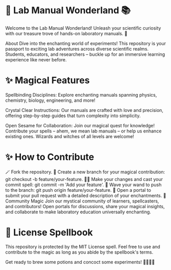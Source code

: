 # 🧪 Lab Manual Wonderland 📚
Welcome to the Lab Manual Wonderland! Unleash your scientific curiosity with our treasure trove of hands-on laboratory manuals. 🚀

About
Dive into the enchanting world of experiments! This repository is your passport to exciting lab adventures across diverse scientific realms. Students, educators, and researchers – buckle up for an immersive learning experience like never before.

# ✨ Magical Features
Spellbinding Disciplines: Explore enchanting manuals spanning physics, chemistry, biology, engineering, and more!

Crystal Clear Instructions: Our manuals are crafted with love and precision, offering step-by-step guides that turn complexity into simplicity.

Open Sesame for Collaboration: Join our magical quest for knowledge! Contribute your spells – ahem, we mean lab manuals – or help us enhance existing ones. Wizards and witches of all levels are welcome!

# ✨ How to Contribute
🪄 Fork the repository.
🚀 Create a new branch for your magical contribution: git checkout -b feature/your-feature.
🧙‍♂️ Make your changes and cast your commit spell: git commit -m 'Add your feature'.
🌟 Wave your wand to push to the branch: git push origin feature/your-feature.
🚪 Open a portal to submit your pull request with a detailed description of your enchantments.
🌈 Community Magic
Join our mystical community of learners, spellcasters, and contributors! Open portals for discussions, share your magical insights, and collaborate to make laboratory education universally enchanting.

# 📜 License Spellbook
This repository is protected by the MIT License spell. Feel free to use and contribute to the magic as long as you abide by the spellbook's terms.

Get ready to brew some potions and concoct some experiments! 🧙‍♀️🔬✨

